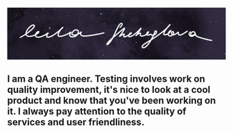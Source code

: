 ![Header](https://github.com/LeilaShcheglova/LeilaShcheglova/blob/main/assets/Header.png)

## I am a QA engineer. Testing involves work on quality improvement, it's nice to look at a cool product and know that you've been working on it. I always pay attention to the quality of services and user friendliness.